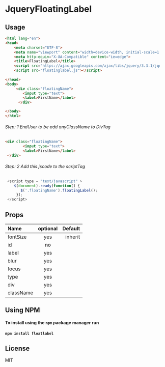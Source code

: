 # JqueryFloatingLabel
## Usage       
```html
<html lang="en">
<head>
    <meta charset="UTF-8">
    <meta name="viewport" content="width=device-width, initial-scale=1.0">
    <meta http-equiv="X-UA-Compatible" content="ie=edge">
    <title>FloatingLabel</title>
    <script src="https://ajax.googleapis.com/ajax/libs/jquery/3.3.1/jquery.min.js" ></script>
    <script src="floatinglabel.js"></script>
    	
</head>
<body>
     <div class="floatingName">
        <input type="text">
        <label>FirstName</label>
      </div>

</body>
</html>
```
###### Step: 1 EndUser to be add anyClassName to DivTag
```html
<div class="floatingName">
        <input type="text">
        <label>FirstName</label>
 </div>
```
###### Step: 2  Add this jscode to the scriptTag
```javascript
 <script type = "text/javascript" >
    $(document).ready(function() {
       $('.floatingName').floatingLabel();
     }); 
 </script>	
```	 
## Props
| Name          | optional        | Default |
| :------------ |:---------------:| -----:  |
| fontSize	    | yes             | inherit |
| id            | no              |         |
| label         | yes             |         |
| blur          | yes             |         |
| focus         | yes             |         |
| type          | yes             |         |
| div           | yes             |         |
| className     | yes             |         | 

## Using NPM
####  To install using the `npm` package manager run

####  `npm install floatlabel`

## License
MIT
